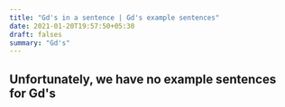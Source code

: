 ```yaml
---
title: "Gd's in a sentence | Gd's example sentences"
date: 2021-01-20T19:57:50+05:30
draft: falses
summary: "Gd's"
---
```

## Unfortunately, we have no example sentences for Gd's                 
